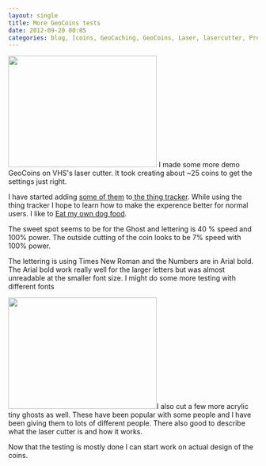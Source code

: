 ```yaml
---
layout: single
title: More GeoCoins tests
date: 2012-09-20 00:05
categories: blog, [coins, GeoCaching, GeoCoins, Laser, lasercutter, Projects, projects, VHS, Wood]
---
```

<a style="color: #ff4b33; line-height: 24px; font-size: 16px;" href="/public/uploads/2012/09/2012-09-19-23.04.57.jpg">
<img class="alignright size-medium wp-image-2858" title="2012-09-19 23.04.57" src="/public/uploads/2012/09/2012-09-19-23.04.57-300x225.jpg" alt="" width="300" height="225" /></a> I made some more demo GeoCoins on VHS's laser cutter. It took creating about ~25 coins to get the settings just right.

I have started adding <a href="http://www.abluestar.com/utilities/thing/?act=view&amp;id=23">some of them</a> to<a href="http://www.abluestar.com/utilities/thing/"> the thing tracker</a>. While using the thing tracker I hope to learn how to make the experence better for normal users. I like to <a href="http://en.wikipedia.org/wiki/Eating_your_own_dog_food">Eat my own dog food</a>.

The sweet spot seems to be for the Ghost and lettering is 40 % speed and 100% power. The outside cutting of the coin looks to be 7% speed with 100% power.

The lettering is using Times New Roman and the Numbers are in Arial bold. The Arial bold work really well for the larger letters but was almost unreadable at the smaller font size. I might do some more testing with different fonts

<a href="/public/uploads/2012/09/2012-09-19-23.08.26.jpg"><img class="alignleft size-medium wp-image-2859" title="2012-09-19 23.08.26" src="/public/uploads/2012/09/2012-09-19-23.08.26-300x225.jpg" alt="" width="300" height="225" /></a>I also cut a few more acrylic tiny ghosts as well. These have been popular with some people and I have been giving them to lots of different people. There also good to describe what the laser cutter is and how it works.

Now that the testing is mostly done I can start work on actual design of the coins.
